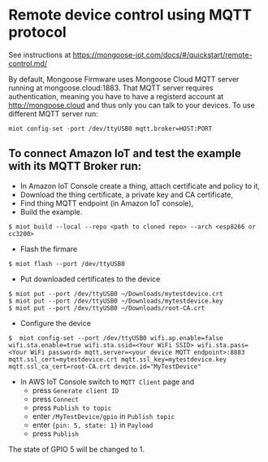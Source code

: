 # Remote device control using MQTT protocol

See instructions at https://mongoose-iot.com/docs/#/quickstart/remote-control.md/ 


By default, Mongoose Firmware uses Mongoose Cloud MQTT server running at mongoose.cloud:1883. That MQTT server requires authentication, meaning you have to have a registerd account at http://mongoose.cloud and thus only you can talk to your devices. To use different MQTT server run:

```
miot config-set -port /dev/ttyUSB0 mqtt.broker=HOST:PORT
```

## To connect Amazon IoT and test the example with its MQTT Broker run:
- In Amazon IoT Console create a thing, attach certificate and policy to it,
- Download the thing certificate, a private key and CA certificate,
- Find thing MQTT endpoint (in Amazon IoT console),
- Build the example.
```
$ miot build --local --repo <path to cloned repo> --arch <esp8266 or cc3200>
```
- Flash the firmare
```
$ miot flash --port /dev/ttyUSB0
```
- Put downloaded certificates to the device
```
$ miot put --port /dev/ttyUSB0 ~/Downloads/mytestdevice.crt
$ miot put --port /dev/ttyUSB0 ~/Downloads/mytestdevice.key
$ miot put --port /dev/ttyUSB0 ~/Downloads/root-CA.crt
```
- Configure the device
```
$  miot config-set --port /dev/ttyUSB0 wifi.ap.enable=false wifi.sta.enable=true wifi.sta.ssid=<Your WiFi SSID> wifi.sta.pass=<Your WiFi password> mqtt.server=<your device MQTT endpoint>:8883 mqtt.ssl_cert=mytestdevice.crt mqtt.ssl_key=mytestdevice.key mqtt.ssl_ca_cert=root-CA.crt device.id="MyTestDevice"
```
- In AWS IoT Console switch to `MQTT Client` page and
  - press `Generate client ID`
  - press `Connect`
  - press `Publish to topic`
  - enter `/MyTestDevice/gpio` in `Publish topic`
  - enter `{pin: 5, state: 1}` in `Payload`
  - press `Publish`

The state of GPIO 5 will be changed to 1.
